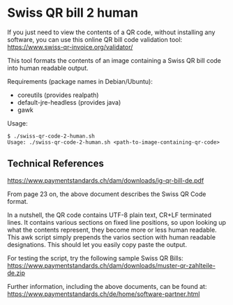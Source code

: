 Swiss QR bill 2 human
=====================

If you just need to view the contents of a QR code, without installing any
software, you can use this online QR bill code validation tool:
https://www.swiss-qr-invoice.org/validator/

This tool formats the contents of an image containing a Swiss QR bill code into
human readable output.

Requirements (package names in Debian/Ubuntu):
- coreutils (provides realpath)
- default-jre-headless (provides java)
- gawk

Usage:
```
$ ./swiss-qr-code-2-human.sh
Usage: ./swiss-qr-code-2-human.sh <path-to-image-containing-qr-code>
```

Technical References
--------------------
https://www.paymentstandards.ch/dam/downloads/ig-qr-bill-de.pdf

From page 23 on, the above document describes the Swiss QR Code format.

In a nutshell, the QR code contains UTF-8 plain text, CR+LF terminated lines.
It contains various sections on fixed line positions, so upon looking up what
the contents represent, they become more or less human readable. This awk
script simply prepends the varios section with human readable designations.
This should let you easily copy paste the output.

For testing the script, try the following sample Swiss QR Bills:
https://www.paymentstandards.ch/dam/downloads/muster-qr-zahlteile-de.zip

Further information, including the above documents, can be found at:
https://www.paymentstandards.ch/de/home/software-partner.html

